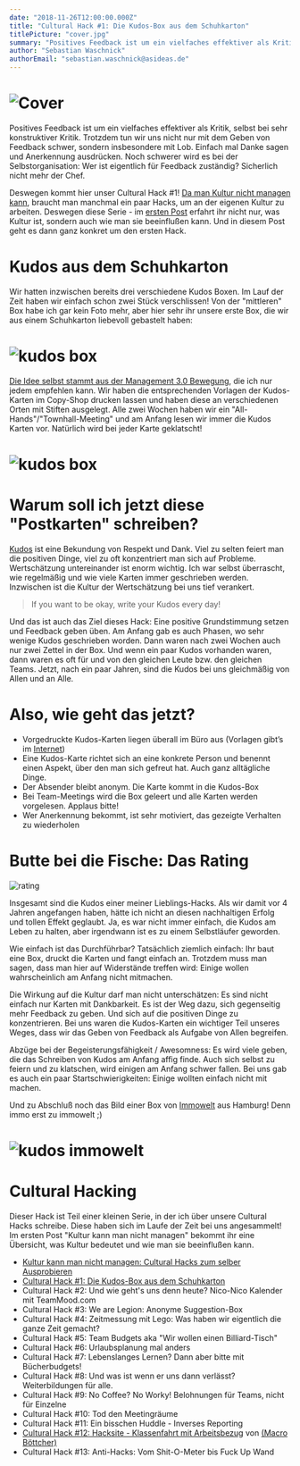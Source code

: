 ```yaml
---
date: "2018-11-26T12:00:00.000Z"
title: "Cultural Hack #1: Die Kudos-Box aus dem Schuhkarton"
titlePicture: "cover.jpg"
summary: "Positives Feedback ist um ein vielfaches effektiver als Kritik, selbst bei sehr konstruktiver Kritik. Trotzdem tun wir uns nicht nur mit dem Geben von Feedback schwer, sondern insbesondere mit Lob. Einfach mal Danke sagen und Anerkennung ausdrücken. Noch schwerer wird es bei der Selbstorganisation: Wer ist eigentlich für Feedback zuständig? Sicherlich nicht mehr der Chef."
author: "Sebastian Waschnick"
authorEmail: "sebastian.waschnick@asideas.de"
---
```


# ![Cover](cover.jpg)

Positives Feedback ist um ein vielfaches effektiver als Kritik, selbst bei sehr konstruktiver Kritik. Trotzdem tun wir uns nicht nur mit dem Geben von Feedback schwer, sondern insbesondere mit Lob. Einfach mal Danke sagen und Anerkennung ausdrücken. Noch schwerer wird es bei der Selbstorganisation: Wer ist eigentlich für Feedback zuständig? Sicherlich nicht mehr der Chef.

Deswegen kommt hier unser Cultural Hack #1! [Da man Kultur nicht managen kann](https://axelspringerideas.de/blog/2018/11/cultural-hacking-101/), braucht man manchmal ein paar Hacks, um an der eigenen Kultur zu arbeiten. Deswegen diese Serie - im [ersten Post](https://axelspringerideas.de/blog/2018/11/cultural-hacking-101/) erfahrt ihr nicht nur, was Kultur ist, sondern auch wie man sie beeinflußen kann. Und in diesem Post geht es dann ganz konkret um den ersten Hack.

# Kudos aus dem Schuhkarton

Wir hatten inzwischen bereits drei verschiedene Kudos Boxen. Im Lauf der Zeit haben wir einfach schon zwei Stück verschlissen! Von der "mittleren" Box habe ich gar kein Foto mehr, aber hier sehr ihr unsere erste Box, die wir aus einem Schuhkarton liebevoll gebastelt haben:

# ![kudos box](kudos-1b.jpg)

[Die Idee selbst stammt aus der Management 3.0 Bewegung](https://management30.com/practice/kudo-box/), die ich nur jedem empfehlen kann. Wir haben die entsprechenden Vorlagen der Kudos-Karten im Copy-Shop drucken lassen und haben diese an verschiedenen Orten mit Stiften ausgelegt. Alle zwei Wochen haben wir ein "All-Hands"/"Townhall-Meeting" und am Anfang lesen wir immer die Kudos Karten vor. Natürlich wird bei jeder Karte geklatscht!

# ![kudos box](kudos-1.jpg)

# Warum soll ich jetzt diese "Postkarten" schreiben?

[Kudos](https://www.urbandictionary.com/define.php?term=kudos) ist eine Bekundung von Respekt und Dank. Viel zu selten feiert man die positiven Dinge, viel zu oft konzentriert man sich auf Probleme. Wertschätzung untereinander ist enorm wichtig. Ich war selbst überrascht, wie regelmäßig und wie viele Karten immer geschrieben werden. Inzwischen ist die Kultur der Wertschätzung bei uns tief verankert.

> If you want to be okay, write your Kudos every day!

Und das ist auch das Ziel dieses Hack: Eine positive Grundstimmung setzen und Feedback geben üben. Am Anfang gab es auch Phasen, wo sehr wenige Kudos geschrieben worden. Dann waren nach zwei Wochen auch nur zwei Zettel in der Box. Und wenn ein paar Kudos vorhanden waren, dann waren es oft für und von den gleichen Leute bzw. den gleichen Teams. Jetzt, nach ein paar Jahren, sind die Kudos bei uns gleichmäßig von Allen und an Alle. 

# Also, wie geht das jetzt?

* Vorgedruckte Kudos-Karten liegen überall im Büro aus (Vorlagen gibt’s im [Internet](https://management30.com/wp-content/uploads/2015/02/kudo-cards-german-self-A4.pdf))
* Eine Kudos-Karte richtet sich an eine konkrete Person und benennt einen Aspekt, über den man sich gefreut hat. Auch ganz alltägliche Dinge.
* Der Absender bleibt anonym. Die Karte kommt in die Kudos-Box
* Bei Team-Meetings wird die Box geleert und alle Karten werden vorgelesen. Applaus bitte!
* Wer Anerkennung bekommt, ist sehr motiviert, das gezeigte Verhalten zu wiederholen

# Butte bei die Fische: Das Rating

![rating](cultural-hack-no-01-kudos.png)

Insgesamt sind die Kudos einer meiner Lieblings-Hacks. Als wir damit vor 4 Jahren angefangen haben, hätte ich nicht an diesen nachhaltigen Erfolg und tollen Effekt geglaubt. Ja, es war nicht immer einfach, die Kudos am Leben zu halten, aber irgendwann ist es zu einem Selbstläufer geworden.

Wie einfach ist das Durchführbar? Tatsächlich ziemlich einfach: Ihr baut eine Box, druckt die Karten und fangt einfach an. Trotzdem muss man sagen, dass man hier auf Widerstände treffen wird: Einige wollen wahrscheinlich am Anfang nicht mitmachen.

Die Wirkung auf die Kultur darf man nicht unterschätzen: Es sind nicht einfach nur Karten mit Dankbarkeit. Es ist der Weg dazu, sich gegenseitig mehr Feedback zu geben. Und sich auf die positiven Dinge zu konzentrieren. Bei uns waren die Kudos-Karten ein wichtiger Teil unseres Weges, dass wir das Geben von Feedback als Aufgabe von Allen begreifen. 

Abzüge bei der Begeisterungsfähigkeit / Awesomness: Es wird viele geben, die das Schreiben von Kudos am Anfang affig finde. Auch sich selbst zu feiern und zu klatschen, wird einigen am Anfang schwer fallen. Bei uns gab es auch ein paar Startschwierigkeiten: Einige wollten einfach nicht mit machen.

Und zu Abschluß noch das Bild einer Box von [Immowelt](https://www.immowelt.de/) aus Hamburg! Denn immo erst zu immowelt ;)

# ![kudos immowelt](kudos-immowelt.jpg)

# Cultural Hacking

Dieser Hack ist Teil einer kleinen Serie, in der ich über unsere Cultural Hacks schreibe. Diese haben sich im Laufe der Zeit bei uns angesammelt! Im ersten Post "Kultur kann man nicht managen" bekommt ihr eine Übersicht, was Kultur bedeutet und wie man sie beeinflußen kann.

* [Kultur kann man nicht managen: Cultural Hacks zum selber Ausprobieren](https://axelspringerideas.de/blog/2018/11/cultural-hacking-101/)
* [Cultural Hack #1: Die Kudos-Box aus dem Schuhkarton](https://axelspringerideas.de/blog/2018/11/cultural-hack-no-1-kudos/)
* Cultural Hack #2: Und wie geht's uns denn heute? Nico-Nico Kalender mit TeamMood.com
* Cultural Hack #3: We are Legion: Anonyme Suggestion-Box
* Cultural Hack #4: Zeitmessung mit Lego: Was haben wir eigentlich die ganze Zeit gemacht?
* Cultural Hack #5: Team Budgets aka "Wir wollen einen Billiard-Tisch"
* Cultural Hack #6: Urlaubsplanung mal anders
* Cultural Hack #7: Lebenslanges Lernen? Dann aber bitte mit Bücherbudgets!
* Cultural Hack #8: Und was ist wenn er uns dann verlässt? Weiterbildungen für alle.
* Cultural Hack #9: No Coffee? No Worky! Belohnungen für Teams, nicht für Einzelne
* Cultural Hack #10: Tod den Meetingräume
* Cultural Hack #11: Ein bisschen Huddle - Inverses Reporting
* [Cultural Hack #12: Hacksite - Klassenfahrt mit Arbeitsbezug](https://axelspringerideas.de/blog/2018/11/hacksite/) von [(Macro Böttcher)](https://www.linkedin.com/in/marco-b%C3%B6ttcher-55a74324/)
* Cultural Hack #13: Anti-Hacks: Vom Shit-O-Meter bis Fuck Up Wand
